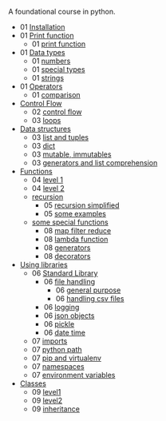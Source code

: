 A foundational course in python.

- 01 [Installation](./Day_0.py)
- 01 [Print function](./Print_function)
    - 01 [print function](./Print_function/01_print_func.py)
- 01 [Data types](./Data%20Types)
    - 01 [numbers](./Data%20Types/01_numbers.py)
    - 01 [special types](./Data%20Types/01_Special_Types.py)
    - 01 [strings](./Data%20Types/01_strings.py)
- 01 [Operators](./Operators)
    - 01 [comparison](./Operators/01_comparison_operators.py)
- [Control Flow](./Control%20Flow)
    - 02 [control flow](./Control%20Flow/02_control_flow.py)
    - 03 [loops](./Control%20Flow/03_loops.py)
- [Data structures](./data_structures_in_python)
    - 03 [list and tuples](./data_structures_in_python/03_list_tuple.py)
    - 03 [dict](./data_structures_in_python/03_dict.py)
    - 03 [mutable, immutables](./data_structures_in_python/03_mutable_immutable_types.py)
    - 03 [generators and list comprehension](./data_structures_in_python/03_generators_list_comprehension.py)
- [Functions](./Functions)
    - 04 [level 1](./Functions/04_functions_level_1.py)
    - 04 [level 2](./Functions/04_functions_level_2.py)
    - [recursion](./Functions/recursion)
        - 05 [recursion simplified](./Functions/recursion/05_recursion_simplified.py)
        - 05 [some examples](./Functions/recursion/05_someexamples.py)
    - [some special functions](./Functions/some_special_functions)
        - 08 [map filter reduce](./Functions/some_special_functions/08_map_filter_reduce.py)
        - 08 [lambda function](./Functions/some_special_functions/08_lambdafunction.py)
        - 08 [generators](./Functions/some_special_functions/08_generators.py)
        - 08 [decorators](./Functions/some_special_functions/08_decorators.py)
- [Using libraries](./using%20libraries)
    - 06 [Standard Library](./using%20libraries/some_python_standard_libraries)
        - 06 [file handling](./using%20libraries/some_python_standard_libraries/06_filehandling)
            - 06 [general purpose](./using%20libraries/some_python_standard_libraries/06_filehandling/general%20purpose/06_generalpurposefilehandling.py)
            - 06 [handling csv files](./using%20libraries/some_python_standard_libraries/06_filehandling/handlingcsvfiles/06_csvandexcelfileops.py)
        - 06 [logging](./using%20libraries/some_python_standard_libraries/06_logging/06_logging.py)
        - 06 [json objects](./using%20libraries/some_python_standard_libraries/jsonobjects/06_jsonfiles.py)
        - 06 [pickle](./using%20libraries/some_python_standard_libraries/pickle/06_picklefiles.py)
        - 06 [date time](./using%20libraries/some_python_standard_libraries/06_datesinpython.py)
    - 07 [imports](./using%20libraries/testImport/)
    - 07 [python path](./using%20libraries/testing_pythonpath/outer.py)
    - 07 [pip and virtualenv](./using%20libraries/07_pip_and_virtualenv.py)
    - 07 [namespaces](./using%20libraries/07_namespaces.py)
    - 07 [environment variables](./using%20libraries/07_EnvironmentVariables.py)
- [Classes](./classes)
    - 09 [level1](./classes/09_classes_level1.py)
    - 09 [level2](./classes/09_classes_level2.py)
    - 09 [inheritance](./classes/09_inheritance.py)



